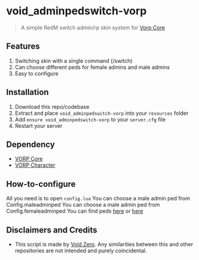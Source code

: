 # void_adminpedswitch-vorp

> A simple RedM switch admin/rp skin system for [Vorp Core](http://docs.vorpcore.com:3000/)

## Features
1. Switching skin with a single command (/switch)
2. Can choose different peds for female admins and male admins
3. Easy to configure

## Installation
1. Download this repo/codebase
2. Extract and place `void_adminpedswitch-vorp` into your `resources` folder
3. Add `ensure void_adminpedswitch-vorp` to your `server.cfg` file
4. Restart your server

## Dependency
- [VORP Core](https://github.com/VORPCORE/vorp-core-lua)
- [VORP Character](https://github.com/VORPCORE/VORP-Character)

## How-to-configure
All you need is to open `config.lua`
You can choose a male admin ped from Config.maleadminped
You can choose a male admin ped from Config.femaleadminped
You can find peds [here](https://git.niflheimgames.com/ng/RedM_Human_Ped_Models/wiki/Human-Ped-Models) or [here](https://wildfired.de/wiki/index.php?title=PEDS)

## Disclaimers and Credits
  - This script is made by [Void Zero](https://github.com/VoidZero69). Any similarities between this and other repositories are not intended and purely coincidental.
